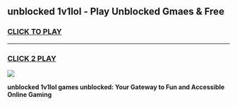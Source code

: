 
## unblocked 1v1lol - Play Unblocked Gmaes & Free
<h3>
<a href="https://news.freeplayer.one?title=unblocked_1v1lol&ref=16F">CLICK TO PLAY</a></h3>
<hr>

<h3>
<a href="https://news.freeplayer.one?title=unblocked_1v1lol&ref=16F">CLICK 2 PLAY</a>
  
</h3>

<a href="https://news.freeplayer.one?title=unblocked_1v1lol&ref=16F/"><img src="https://clearcache.store/games.png"></a>


**unblocked 1v1lol games unblocked: Your Gateway to Fun and Accessible Online Gaming**
